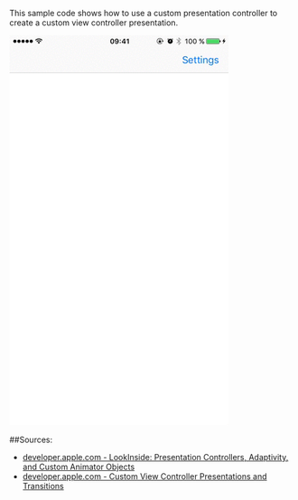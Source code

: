 This sample code shows how to use a custom presentation controller to create a custom view controller presentation.

![RightPanel.gif](RightPanel.gif)

##Sources:

- [developer.apple.com - LookInside: Presentation Controllers, Adaptivity, and Custom Animator Objects](https://developer.apple.com/library/ios/samplecode/LookInside/Introduction/Intro.html#//apple_ref/doc/uid/TP40014643)
- [developer.apple.com - Custom View Controller Presentations and Transitions](https://developer.apple.com/library/content/samplecode/CustomTransitions/Introduction/Intro.html#//apple_ref/doc/uid/TP40015158)
